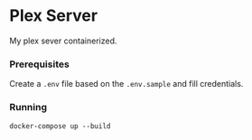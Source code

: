# Plex Server

My plex sever containerized.


### Prerequisites

Create a `.env` file based on the `.env.sample` and fill credentials.

### Running

```
docker-compose up --build
```

